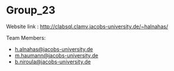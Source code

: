 # Group_23

Website link : http://clabsql.clamv.jacobs-university.de/~halnahas/

Team Members:

- h.alnahas@jacobs-university.de
- m.haumann@jacobs-university.de
- b.niroula@jacobs-university.de
